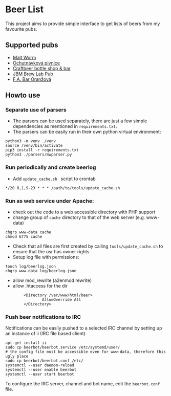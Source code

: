 # Beer List

This project aims to provide simple interface to get lists of beers from my favourite pubs.

## Supported pubs

* [Malt Worm](https://maltworm.cz/)
* [Ochutnávková pivnice](http://ochutnavkovapivnice.cz/)
* [Craftbeer bottle shop & bar](https://www.facebook.com/Craftbeerbottleshopbar/)
* [JBM Brew Lab Pub](http://jbmbrewlab.cz/)
* [F.A. Bar Oranžová](http://www.fabar.cz/)

## Howto use

### Separate use of parsers
* The parsers can be used separately, there are just a few simple dependencies as mentioned in `requirements.txt`.
* The parsers can be easily run in their own python virtual environment:
```
python3 -m venv ./venv
source /venv/bin/activate
pip3 install -r requirements.txt
python3 ./parsers/mwparser.py
```

### Run periodically and create beerlog
* Add `update_cache.sh ` script to crontab
```
*/20 0,1,9-23 * * * /path/to/tools/update_cache.sh
```

### Run as web service under Apache:
* check out the code to a web accessible directory with PHP support
* change group of `cache` directory to that of the web server (e.g. www-data)
```
chgrp www-data cache
chmod 6775 cache
```
* Check that all files are first created by calling `tools/update_cache.sh` to ensure that the usr has owner rights
* Setup log file with permissions:
```
touch log/beerlog.json
chgrp www-data log/beerlog.json
```
* allow mod_rewrite (a2enmod rewrite)
* allow .htaccess for the dir
```
        <Directory /var/www/html/beer>
                AllowOverride All
        </Directory>
```

### Push beer notifications to IRC
Notifications can be easily pushed to a selected IRC channel by setting up an instance of ii (IRC file based client)
```
apt-get install ii
sudo cp beerbot/beerbot.service /etc/systemd/user/
# the config file must be accessible even for www-data, therefore this ugly place
sudo cp beerbot/beerbot.conf /etc/
systemctl --user daemon-reload
systemctl --user enable beerbot
systemctl --user start beerbot
```
To configure the IRC server, channel and bot name, edit the `beerbot.conf` file.
